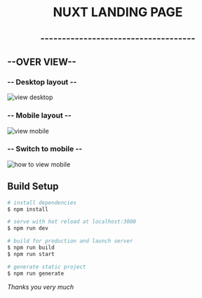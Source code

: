 <h1 align="center">NUXT LANDING PAGE</h1>
<h2 align="center"> ------------------------------------ </h2>

## --OVER VIEW--
### -- Desktop layout --

![view desktop](https://i.ibb.co/XZr4cZW/ezgif-7-e116415616d9.gif)

### -- Mobile layout --

![view mobile](https://i.ibb.co/V250JDW/ezgif-7-d8c36c91d345.gif)

### -- Switch to mobile --

![how to view mobile](https://i.ibb.co/zxw8nD5/ezgif-7-14e3bdc0401f.gif)


## Build Setup

```bash
# install dependencies
$ npm install

# serve with hot reload at localhost:3000
$ npm run dev

# build for production and launch server
$ npm run build
$ npm run start

# generate static project
$ npm run generate
```

<i>Thanks you very much</i>
